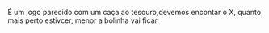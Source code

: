 É um jogo parecido com um caça ao tesouro,devemos encontar o X, quanto mais perto estivcer, menor a bolinha vai ficar.
